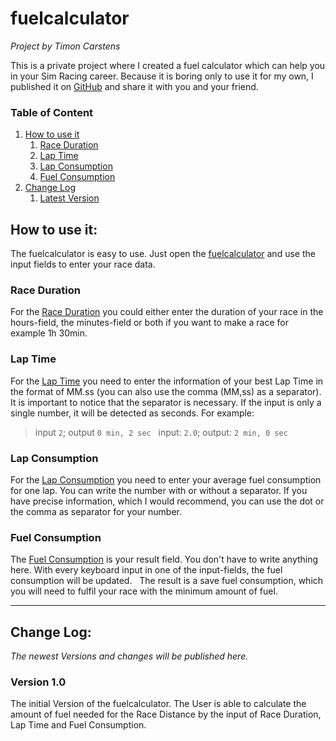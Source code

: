 # fuelcalculator

*Project by Timon Carstens*


This is a private project where I created a fuel calculator which can help you in your Sim Racing career. Because it is boring only to use it for my own, I published it on [GitHub](https://github.com/Feverest-org/fuelcalculator) and share it with you and your friend.  

### Table of Content

1. [How to use it](#how-to-use-it)
    1. [Race Duration](#race-duration)
    1. [Lap Time](#lap-time)
    1. [Lap Consumption](#lap-consumption)
    1. [Fuel Consumption](#fuel-consumption)
1. [Change Log](#change-log)
    1. [Latest Version](#version-10)

## How to use it:

The fuelcalculator is easy to use. Just open the [fuelcalculator](https://fuelcalculator.feverest.de) and use the input fields to enter your race data. 
### Race Duration
For the <u>Race Duration</u> you could either enter the duration of your race in the hours-field, the minutes-field or both if you want to make a race for example 1h 30min.  
### Lap Time
For the <u>Lap Time</u> you need to enter the information of your best Lap Time in the format of MM.ss (you can also use the comma (MM,ss) as a separator). It is important to notice that the separator is necessary. If the input is only a single number, it will be detected as seconds. For example: 
> input <code>2</code>; output <code>0 min, 2 sec</code>  
> input: <code>2.0</code>; output: <code>2 min, 0 sec</code>
### Lap Consumption
For the <u>Lap Consumption</u> you need to enter your average fuel consumption for one lap. You can write the number with or without a separator. If you have precise information, which I would recommend, you can use the dot or the comma as separator for your number.
### Fuel Consumption
The <u>Fuel Consumption</u> is your result field. You don't have to write anything here. With every keyboard input in one of the input-fields, the fuel consumption will be updated.  
The result is a save fuel consumption, which you will need to fulfil your race with the minimum amount of fuel. 

---

## Change Log: 

*The newest Versions and changes will be published here.*

### Version 1.0

The initial Version of the fuelcalculator. The User is able to calculate the amount of fuel needed for the Race Distance by the input of Race Duration, Lap Time and Fuel Consumption.